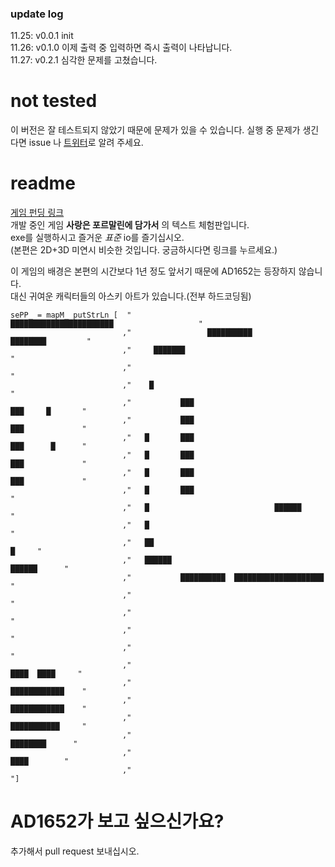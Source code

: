 ### update log
11.25: v0.0.1 init  
11.26: v0.1.0 이제 출력 중 입력하면 즉시 출력이 나타납니다.  
11.27: v0.2.1 심각한 문제를 고쳤습니다.
# not tested
이 버전은 잘 테스트되지 않았기 때문에 문제가 있을 수 있습니다. 실행 중 문제가 생긴다면 issue 나 [트위터](https://x.com/MELC0chopper)로 알려 주세요.  

# readme
[게임 펀딩 링크](https://tumblbug.com/formallove)   
개발 중인 게임 **사랑은 포르말린에 담가서** 의 텍스트 체험판입니다.  
exe를 실행하시고 즐거운 *표준* io를 즐기십시오.       
(본편은 2D+3D 미연시 비슷한 것입니다. 궁금하시다면 링크를 누르세요.)   
   
이 게임의 배경은 본편의 시간보다 1년 정도 앞서기 때문에 AD1652는 등장하지 않습니다.    
대신 귀여운 캐릭터들의 아스키 아트가 있습니다.(전부 하드코딩됨)   
```
sePP_ = mapM_ putStrLn [  "                             ███████████████████████                   "
                         ,"                 ██████████                           ████████         "
                         ,"     ███████                                                           "
                         ,"                                                                       "
                         ,"    █                                                                  "
                         ,"           ███                                         ███     █       "
                         ,"           ███                                         ███             "
                         ,"   █       ███                                         ███      █      "
                         ,"   █       ███                                         ███             "
                         ,"   █       ███                                         ███             "
                         ,"   █       ███                                                         "
                         ,"   █                            ██████                                 "
                         ,"   █                                                                   "
                         ,"   ██                                                            █     "
                         ,"   ██████                                                  ██████      "
                         ,"           ██████████  ████████████████████                            "
                         ,"                                                                       "
                         ,"                                                                       "
                         ,"                                                                       "
                         ,"                                                                       "
                         ,"                                                        ████  ████     "
                         ,"                                                       ████████████    "
                         ,"                                                       ████████████    "
                         ,"                                                       ███████████     "
                         ,"                                                         ████████      "
                         ,"                                                           ████        "
                         ,"                                                                       "]

```
   
# AD1652가 보고 싶으신가요? 
추가해서 pull request 보내십시오.

